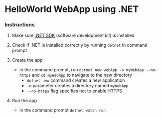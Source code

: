 # HelloWorld WebApp using .NET

### Instructions

1. Make sure [.NET SDK](https://download.visualstudio.microsoft.com/download/pr/8a504918-9508-464d-80c6-4da7f9cc9ac6/f9d6ad00bbd798bafb549101b5b4a4c0/dotnet-sdk-5.0.402-win-x64.exe) (software development kit) is installed

2. Check if .NET is installed correctly by running `dotnet` in command prompt

3. Create the app

   - in the command prompt, run `dotnet new webApp -o myWebApp --no-https` and `cd myWebApp` to navigate to the new directory
     - `dotnet new` command creates a new application
     - `-o` parameter creates a directory named `myWebApp`
     - `--no-https` flag specifies not to enable HTTPS

4. Run the app
   - in the command prompt `dotnet watch run`

